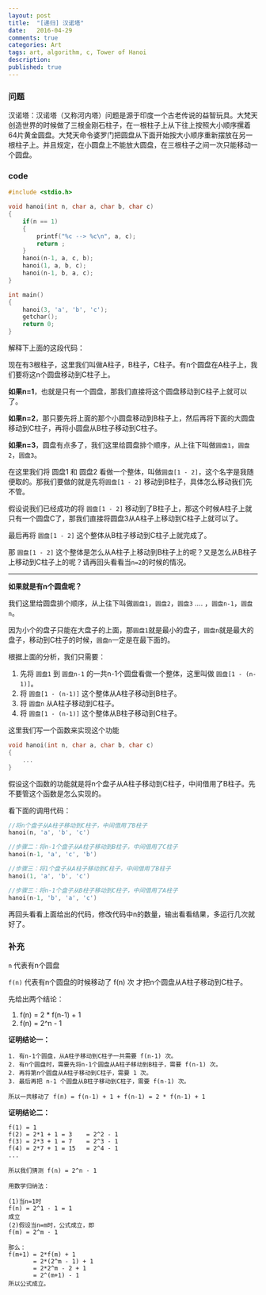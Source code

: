 ```yaml
---
layout: post
title:  "[递归] 汉诺塔"
date:   2016-04-29
comments: true
categories: Art
tags: art, algorithm, c, Tower of Hanoi
description:
published: true
---
```



### 问题

汉诺塔：汉诺塔（又称河内塔）问题是源于印度一个古老传说的益智玩具。大梵天创造世界的时候做了三根金刚石柱子，在一根柱子上从下往上按照大小顺序摞着64片黄金圆盘。大梵天命令婆罗门把圆盘从下面开始按大小顺序重新摆放在另一根柱子上。并且规定，在小圆盘上不能放大圆盘，在三根柱子之间一次只能移动一个圆盘。

### code

```c++
#include <stdio.h>

void hanoi(int n, char a, char b, char c)
{
    if(n == 1)
    {
        printf("%c --> %c\n", a, c);
        return ;
    }
    hanoi(n-1, a, c, b);
    hanoi(1, a, b, c);
    hanoi(n-1, b, a, c);
}

int main()
{
    hanoi(3, 'a', 'b', 'c');
    getchar();
    return 0;
}
```

解释下上面的这段代码：

现在有3根柱子，这里我们叫做A柱子，B柱子，C柱子。有n个圆盘在A柱子上，我们要将这n个圆盘移动到C柱子上。

**如果n=1**，也就是只有一个圆盘，那我们直接将这个圆盘移动到C柱子上就可以了。

**如果n=2**，那只要先将上面的那个小圆盘移动到B柱子上，然后再将下面的大圆盘移动到C柱子，再将小圆盘从B柱子移动到C柱子。


**如果n=3**，圆盘有点多了，我们这里给圆盘排个顺序，从上往下叫做`圆盘1`，`圆盘2`，`圆盘3`。

在这里我们将 圆盘1 和 圆盘2 看做一个整体，叫做`圆盘[1 - 2]`，这个名字是我随便取的。那我们要做的就是先将`圆盘[1 - 2]` 移动到B柱子，具体怎么移动我们先不管。

假设说我们已经成功的将 `圆盘[1 - 2]` 移动到了B柱子上，那这个时候A柱子上就只有一个圆盘C了，那我们直接将圆盘3从A柱子上移动到C柱子上就可以了。

最后再将 `圆盘[1 - 2]` 这个整体从B柱子移动到C柱子上就完成了。

那 `圆盘[1 - 2]` 这个整体是怎么从A柱子上移动到B柱子上的呢？又是怎么从B柱子上移动到C柱子上的呢？请再回头看看当`n=2`的时候的情况。

<hr />

**如果就是有n个圆盘呢？**

我们这里给圆盘排个顺序，从上往下叫做`圆盘1`，`圆盘2`，`圆盘3` .... ，`圆盘n-1`，`圆盘n`。

因为小个的盘子只能在大盘子的上面，那`圆盘1`就是最小的盘子，`圆盘n`就是最大的盘子，移动到C柱子的时候，`圆盘n`一定是在最下面的。

根据上面的分析，我们只需要：

1. 先将 `圆盘1` 到 `圆盘n-1` 的一共n-1个圆盘看做一个整体，这里叫做 `圆盘[1 - (n-1)]`。
2. 将 `圆盘[1 - (n-1)]` 这个整体从A柱子移动到B柱子。
3. 将 `圆盘n` 从A柱子移动到C柱子。
4. 将 `圆盘[1 - (n-1)]` 这个整体从B柱子移动到C柱子。

这里我们写一个函数来实现这个功能

```c++
void hanoi(int n, char a, char b, char c)
{
    ...
}
```

假设这个函数的功能就是将n个盘子从A柱子移动到C柱子，中间借用了B柱子。先不要管这个函数是怎么实现的。

看下面的调用代码：

```c++
//将n个盘子从A柱子移动到C柱子，中间借用了B柱子
hanoi(n, 'a', 'b', 'c')

//步骤二：将n-1个盘子从A柱子移动到B柱子，中间借用了C柱子
hanoi(n-1, 'a', 'c', 'b')

//步骤三：将1个盘子从A柱子移动到C柱子，中间借用了B柱子
hanoi(1, 'a', 'b', 'c')

//步骤三：将n-1个盘子从B柱子移动到C柱子，中间借用了A柱子
hanoi(n-1, 'b', 'a', 'c')
```

再回头看看上面给出的代码，修改代码中n的数量，输出看看结果，多运行几次就好了。


### 补充

`n` 代表有n个圆盘

`f(n)` 代表有n个圆盘的时候移动了 f(n) 次 才把n个圆盘从A柱子移动到C柱子。

先给出两个结论：

1. f(n) = 2 * f(n-1) + 1
2. f(n) = 2^n - 1

**证明结论一：**

```
1. 有n-1个圆盘，从A柱子移动到C柱子一共需要 f(n-1) 次。
2. 有n个圆盘时，需要先将n-1个圆盘从A柱子移动到B柱子，需要 f(n-1) 次。
2. 再将第n个圆盘从A柱子移动到C柱子，需要 1 次。
3. 最后再把 n-1 个圆盘从B柱子移动到C柱子，需要 f(n-1) 次。

所以一共移动了 f(n) = f(n-1) + 1 + f(n-1) = 2 * f(n-1) + 1
```

**证明结论二：**

```
f(1) = 1
f(2) = 2*1 + 1 = 3    = 2^2 - 1
f(3) = 2*3 + 1 = 7    = 2^3 - 1
f(4) = 2*7 + 1 = 15   = 2^4 - 1
...

所以我们猜测 f(n) = 2^n - 1

用数学归纳法：

(1)当n=1时
f(n) = 2^1 - 1 = 1
成立
(2)假设当n=m时，公式成立，即
f(m) = 2^m - 1

那么：
f(m+1) = 2*f(m) + 1
       = 2*(2^m - 1) + 1
       = 2*2^m - 2 + 1
       = 2^(m+1) - 1
所以公式成立。


```
